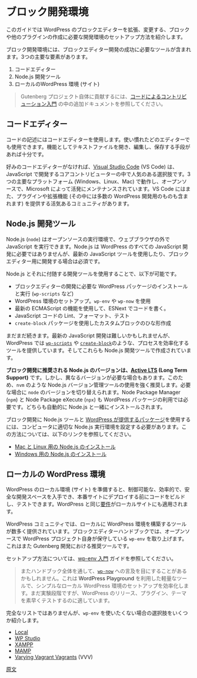 <!-- 
# Block Development Environment
 -->
# ブロック開発環境

<!-- 
This guide will help you set up the right development environment to create blocks and other plugins that extend and modify the Block Editor in WordPress.
 -->
このガイドでは WordPress のブロックエディターを拡張、変更する、ブロックや他のプラグインの作成に必要な開発環境のセットアップ方法を紹介します。

<!-- 
A block development environment includes the tools you need on your computer to successfully develop for the Block Editor. The three essential requirements are:
 -->
ブロック開発環境には、ブロックエディター開発の成功に必要なツールが含まれます。3つの主要な要素があります。

<!-- 
1.  [Code editor](#code-editor)
2.  [Node.js development tools](#node-js-development-tools)
3.  [Local WordPress environment (site)](#local-wordpress-environment)
 -->
1.  コードエディター
2.  Node.js 開発ツール
3.  ローカルのWordPress 環境 (サイト)

<!-- 
<div class="callout callout-info">
    To contribute to the Gutenberg project itself, refer to the additional documentation in the <a href="https://developer.wordpress.org/block-editor/contributors/code/getting-started-with-code-contribution">code contribution guide</a>.
</div>
 -->
> Gutenberg プロジェクト自体に貢献するには、[コードによるコントリビューション入門](https://ja.wordpress.org/team/handbook/block-editor/contributors/code/getting-started-with-code-contribution/) の中の追加ドキュメントを参照してください。



<!--
## Code editor
 -->
## コードエディター

<!-- 
A code editor is used to write code. You can use whichever editor you're most comfortable with. The key is having a way to open, edit, and save text files.
 -->
コードの記述にはコードエディターを使用します。使い慣れたどのエディターでも使用できます。機能としてテキストファイルを開き、編集し、保存する手段があれば十分です。

<!-- 
If you do not already have a preferred code editor, [Visual Studio Code](https://code.visualstudio.com/) (VS Code) is a popular choice for JavaScript development among Core contributors. It works well across the three major platforms (Windows, Linux, and Mac), is open-source, and is actively maintained by Microsoft. VS Code also has a vibrant community providing plugins and extensions, including many for WordPress development.
 -->
好みのコードエディターがなければ、[Visual Studio Code](https://code.visualstudio.com/) (VS Code) は、JavaScript で開発するコアコントリビューターの中で人気のある選択肢です。3つの主要なプラットフォーム (Windows、Linux、Mac) で動作し、オープンソースで、Microsoft によって活発にメンテナンスされています。VS Code にはまた、プラグインや拡張機能 (その中には多数の WordPress 開発用のものも含まれます) を提供する活気あるコミュニティがあります。

<!-- 
## Node.js development tools
 -->
## Node.js 開発ツール

<!-- 
Node.js (`node`) is an open-source runtime environment that allows you to execute JavaScript outside of the web browser. While Node.js is not required for all WordPress JavaScript development, it's essential when working with modern JavaScript tools and developing for the Block Editor.
 -->
Node.js (`node`) はオープンソースの実行環境で、ウェブブラウザの外で JavaScript を実行できます。Node.js は WordPress のすべての JavaScript 開発に必要ではありませんが、最新の JavaScript ツールを使用したり、ブロックエディター用に開発する場合は必須です。

<!-- 
Node.js and its accompanying development tools allow you to:
 -->
Node.js とそれに付随する開発ツールを使用することで、以下が可能です。

<!-- 
-   Install and run WordPress packages needed for Block Editor development, such as `wp-scripts`
-   Setup local WordPress environments with `wp-env` and `wp-now`
-   Use the latest ECMAScript features and write code in ESNext
-   Lint, format, and test JavaScript code
-   Scaffold custom blocks with the `create-block` package
 -->
- ブロックエディターの開発に必要な WordPress パッケージのインストールと実行 (`wp-scripts` など)
- WordPress 環境のセットアップ。`wp-env` や `wp-now` を使用
- 最新の ECMAScript の機能を使用して、ESNext でコードを書く。
- JavaScript コードの Lint、フォーマット、テスト
- `create-block` パッケージを使用したカスタムブロックのひな形作成

<!-- 
The list goes on. While modern JavaScript development can be challenging, WordPress provides several tools, like [`wp-scripts`](/docs/getting-started/devenv/get-started-with-wp-scripts.md) and [`create-block`](/docs/getting-started/devenv/get-started-with-create-block.md), that streamline the process and are made possible by Node.js development tools.
 -->
まだまだ続きます。最新の JavaScript 開発は難しいかもしれませんが、WordPress では [`wp-scripts`](https://ja.wordpress.org/team/handbook/block-editor/getting-started/devenv/get-started-with-wp-scripts/) や [`create-block`](https://ja.wordpress.org/team/handbook/block-editor/getting-started/devenv/get-started-with-create-block/)のような、プロセスを効率化するツールを提供しています。そしてこれらも Node.js 開発ツールで作成されています。

<!-- 
**The recommended Node.js version for block development is [Active LTS](https://nodejs.org/en/about/previous-releases) (Long Term Support)**. However, there are times when you need to use different versions. A Node.js version manager tool like `nvm` is strongly recommended and allows you to change your `node` version when required. You will also need Node Package Manager (`npm`) and the Node Package eXecute (`npx`) to work with some WordPress packages. Both are installed automatically with Node.js.
 -->
**ブロック開発に推奨される Node.js のバージョンは、[Active LTS](https://nodejs.org/en/about/previous-releases) (Long Term Support)** です。しかし、異なるバージョンが必要な場合もあります。このため、`nvm` のような Node.js バージョン管理ツールの使用を強く推奨します。必要な場合に `node` のバージョンを切り替えられます。Node Package Manager (`npm`) と Node Package eXecute (`npx`) も WordPress パッケージの利用では必要です。どちらも自動的に Node.js と一緒にインストールされます。

<!-- 
To be able to use the Node.js tools and [packages provided by WordPress](https://github.com/WordPress/gutenberg/tree/trunk/packages) for block development, you'll need to set a proper Node.js runtime environment on your machine. To learn more about how to do this, refer to the links below.
 -->
ブロック開発に Node.js ツールと [WordPress が提供するパッケージ](https://github.com/WordPress/gutenberg/tree/trunk/packages)を使用するには、コンピュータに適切な Node.js 実行環境を設定する必要があります。この方法については、以下のリンクを参照してください。

<!-- 
-   [Install Node.js for Mac and Linux](/docs/getting-started/devenv/nodejs-development-environment.md#node-js-installation-on-mac-and-linux-with-nvm)
-   [Install Node.js for Windows](/docs/getting-started/devenv/nodejs-development-environment.md#node-js-installation-on-windows-and-others)
 -->
- [Mac と Linux 用の Node.js のインストール](https://ja.wordpress.org/team/handbook/block-editor/getting-started/devenv/nodejs-development-environment#node-js-installation-on-mac-and-linux-with-nvm)
- [Windows 用の Node.js のインストール](https://ja.wordpress.org/team/handbook/block-editor/getting-started/devenv/nodejs-development-environment#node-js-installation-on-windows-and-others)

<!-- 
## Local WordPress environment
 -->
## ローカルの WordPress 環境

<!-- 
A local WordPress environment (site) provides a controlled, efficient, and secure space for development, allowing you to build and test your code before deploying it to a production site. The same [requirements](https://en-gb.wordpress.org/about/requirements/) for WordPress apply to local sites.
 -->
WordPress のローカル環境 (サイト) を準備すると、制御可能な、効率的で、安全な開発スペースを入手でき、本番サイトにデプロイする前にコードをビルドし、テストできます。WordPress と同じ[要件](https://en-gb.wordpress.org/about/requirements/)がローカルサイトにも適用されます。

<!-- 
In the broader WordPress community, many tools are available for setting up a local WordPress environment on your computer. The Block Editor Handbook covers `wp-env`, which is open-source and maintained by the WordPress project itself. It's also the recommended tool for Gutenberg development. 
 -->
WordPress コミュニティでは、ローカルに WordPress 環境を構築するツールが数多く提供されています。ブロックエディターハンドブックでは、オープンソースで WordPress プロジェクト自身が保守している `wp-env` を取り上げます。これはまた Gutenberg 開発における推奨ツールです。

<!-- 
Refer to the [Get started with `wp-env`](/docs/getting-started/devenv/get-started-with-wp-env.md) guide for setup instructions.
 -->
セットアップ方法については、[wp-env 入門](https://ja.wordpress.org/team/handbook/block-editor/getting-started/devenv/get-started-with-wp-env/) ガイドを参照してください。

<!-- 
<div class="callout callout-info">
    Throughout the Handbook, you may also see references to <code><a href="https://github.com/WordPress/playground-tools/tree/trunk/packages/wp-now">wp-now</a></code>. This is a lightweight tool powered by <a hre="https://developer.wordpress.org/playground/">WordPress Playground</a> that streamlines setting up a simple local WordPress environment. While still experimental, this tool is great for quickly testing WordPress releases, plugins, and themes. 
</div>
 -->

> またハンドブック全体を通して、<code><a href="https://github.com/WordPress/playground-tools/tree/trunk/packages/wp-now">wp-now</a></code> への言及を目にすることがあるかもしれません。これは <a hre="https://developer.wordpress.org/playground/">WordPress Playground</a> を利用した軽量なツールで、シンプルなローカル WordPress 環境のセットアップを効率化します。まだ実験段階ですが、WordPress のリリース、プラグイン、テーマを素早くテストするのに適しています。

<!-- 
This list is not exhaustive, but here are several additional options to choose from if you prefer not to use `wp-env`:
 -->
完全なリストではありませんが、`wp-env` を使いたくない場合の選択肢をいくつか紹介します。

- [Local](https://localwp.com/)
- [WP Studio](https://developer.wordpress.com/studio/)
- [XAMPP](https://www.apachefriends.org/)
- [MAMP](https://www.mamp.info/en/mamp/mac/)
- [Varying Vagrant Vagrants](https://varyingvagrantvagrants.org/) (VVV)

[原文](https://github.com/WordPress/gutenberg/blob/trunk/docs/getting-started/devenv/README.md)
